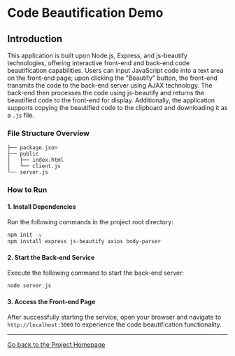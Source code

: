 # Code Beautification Demo

## Introduction

This application is built upon Node.js, Express, and js-beautify technologies, offering interactive front-end and back-end code beautification capabilities. Users can input JavaScript code into a text area on the front-end page; upon clicking the "Beautify" button, the front-end transmits the code to the back-end server using AJAX technology. The back-end then processes the code using js-beautify and returns the beautified code to the front-end for display. Additionally, the application supports copying the beautified code to the clipboard and downloading it as a `.js` file.

### File Structure Overview

```
├── package.json
├── public
│   ├── index.html
│   └── client.js
└── server.js
```

### How to Run

#### 1. Install Dependencies

Run the following commands in the project root directory:

```sh
npm init -y
npm install express js-beautify axios body-parser
```

#### 2. Start the Back-end Service

Execute the following command to start the back-end server:

```sh
node server.js
```

#### 3. Access the Front-end Page

After successfully starting the service, open your browser and navigate to `http://localhost:3000` to experience the code beautification functionality.

---

[Go back to the Project Homepage](../) 